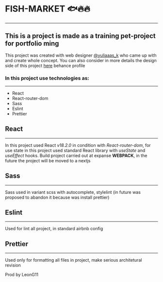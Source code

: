 # FISH-MARKET :fish::fire::fire:
___
## This is a project is made as a training pet-project for portfolio ming
This project was created with web designer [@yuliaaas_k](https://t.me/yuliyaaas_k) who came up with and create whole concept.
You can also consider in more details the design side of this project [here](https://behance.net) behance profile
### In this project use technologies as:
___
+ React
+ React-router-dom
+ Sass
+ Eslint
+ Prettier

## React
___
In this project used React _v18.2.0_ in condition with _React-router-dom_, for use state in this project used standard React library with _useState_ and _useEffect_ hooks.
Build project carried out at expanse __WEBPACK__, in the future the project will be moved to a nextjs

## Sass
___
Sass used in variant scss with autocomplete, stylelint (in future was proposed to abandon it because was install prettier)

## Eslint
___
Used for lint all project, in standard airbnb config

## Prettier
___
Used only for formatting all files in project, make serious architetural revision


Prod by LeonG11
